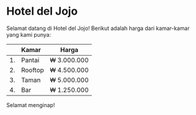 # Hotel del Jojo

Selamat datang di Hotel del Jojo!
Berikut adalah harga dari kamar-kamar yang kami punya:

|    | Kamar   | Harga       |
| -- |:--------| :----------:|
| 1. | Pantai  | ₩ 3.000.000 |
| 2. | Rooftop | ₩ 4.500.000 |
| 3. | Taman   | ₩ 5.000.000 |
| 4. | Bar     | ₩ 1.250.000 |

Selamat menginap!